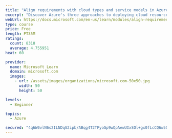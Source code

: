 ```yaml
---
title: "Align requirements with cloud types and service models in Azure"
excerpt: "Discover Azure's three approaches to deploying cloud resources -- public, private, and hybrid -- and learn the difference each makes in your Azure services."
webUrl: https://docs.microsoft.com/en-us/learn/modules/align-requirements-in-azure/
type: course
price: Free
length: PT35M
ratings:
  count: 8318
  average: 4.755951
heat: 60

provider:
  name: Microsoft Learn
  domain: microsoft.com
  images:
    - url: /assets/images/organizations/microsoft.com-50x50.jpg
      width: 50
      height: 50

levels:
  - Beginner

topics:
  - Azure

secured: "4q6W0vlN6s2ILNDqG2ipb/ABqg4T2TPyoGp9wQpAewUIxSOl+gx0fLcCQ6w5Odhg0DJLVEU+5SUfC1MHOR8ydTOchSQZYI2AyvSrYeRu1d4mucq+uwloQr35Kb2feX5k8t9yZ7ZUwHo56pgRj2aYRrneJM/Rbt/3pqhnHzMkrtp8F3ksiHNJURnIQGjlH+hjn2x/ZA9ugLUBABhDQboKRIQuvBYtS4Zg5kcsiNgzRATHfTLFxVFk+ttErJbP+QZsE+a0LQki742XsQxD8kCjaDbXB9ztqx4Ov6XuJtDzZDZld5a0lxXf21mk7EgofW/qj2TyXzVA5UxtsFMPCs3TjGRR5nxenY9G+I/sQ+PuRXQVW/8rW2lXWpuSuh2EGz7kqia2Qea1bEeyRnqdXhQeV1XzchF+cQkYGzPcWZoYnJc=;Au2R7S2kuJ/tNoe1qY1aww=="
---
```


